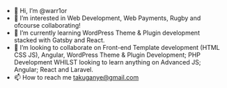 - 👋 Hi, I’m @warr1or
- 👀 I’m interested in Web Development, Web Payments, Rugby and ofcourse collaborating!
- 🌱 I’m currently learning WordPress Theme & Plugin development stacked with Gatsby and React.
- 💞️ I’m looking to collaborate on Front-end Template development (HTML CSS JS), Angular, WordPress Theme & Plugin Development; PHP Development WHILST looking to learn anything on Advanced JS; Angular; React and Laravel.
- 📫 How to reach me takuganye@gmail.com

<!---
warr1or/warr1or is a ✨ special ✨ repository because its `README.md` (this file) appears on your GitHub profile.
You can click the Preview link to take a look at your changes.
--->
